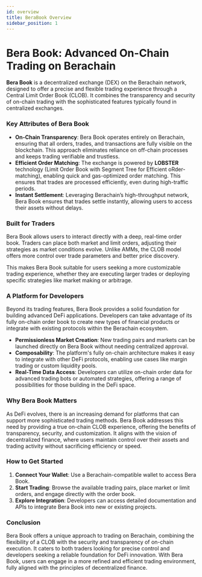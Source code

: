 ```yaml
---
id: overview
title: BeraBook Overview
sidebar_position: 1
---
```


# Bera Book: Advanced On-Chain Trading on Berachain

**Bera Book** is a decentralized exchange (DEX) on the Berachain network, designed to offer a precise and flexible trading experience through a Central Limit Order Book (CLOB). It combines the transparency and security of on-chain trading with the sophisticated features typically found in centralized exchanges.

### Key Attributes of Bera Book

- **On-Chain Transparency**: Bera Book operates entirely on Berachain, ensuring that all orders, trades, and transactions are fully visible on the blockchain. This approach eliminates reliance on off-chain processes and keeps trading verifiable and trustless.
- **Efficient Order Matching**: The exchange is powered by **LOBSTER** technology (Limit Order Book with Segment Tree for Efficient oRder-matching), enabling quick and gas-optimized order matching. This ensures that trades are processed efficiently, even during high-traffic periods.
- **Instant Settlement**: Leveraging Berachain’s high-throughput network, Bera Book ensures that trades settle instantly, allowing users to access their assets without delays.

### Built for Traders

Bera Book allows users to interact directly with a deep, real-time order book. Traders can place both market and limit orders, adjusting their strategies as market conditions evolve. Unlike AMMs, the CLOB model offers more control over trade parameters and better price discovery.

This makes Bera Book suitable for users seeking a more customizable trading experience, whether they are executing larger trades or deploying specific strategies like market making or arbitrage.

### A Platform for Developers

Beyond its trading features, Bera Book provides a solid foundation for building advanced DeFi applications. Developers can take advantage of its fully on-chain order book to create new types of financial products or integrate with existing protocols within the Berachain ecosystem.

- **Permissionless Market Creation**: New trading pairs and markets can be launched directly on Bera Book without needing centralized approval.
- **Composability**: The platform's fully on-chain architecture makes it easy to integrate with other DeFi protocols, enabling use cases like margin trading or custom liquidity pools.
- **Real-Time Data Access**: Developers can utilize on-chain order data for advanced trading bots or automated strategies, offering a range of possibilities for those building in the DeFi space.

### Why Bera Book Matters

As DeFi evolves, there is an increasing demand for platforms that can support more sophisticated trading methods. Bera Book addresses this need by providing a true on-chain CLOB experience, offering the benefits of transparency, security, and customization. It aligns with the vision of decentralized finance, where users maintain control over their assets and trading activity without sacrificing efficiency or speed.

### How to Get Started

1. **Connect Your Wallet**: Use a Berachain-compatible wallet to access Bera Book.
2. **Start Trading**: Browse the available trading pairs, place market or limit orders, and engage directly with the order book.
3. **Explore Integration**: Developers can access detailed documentation and APIs to integrate Bera Book into new or existing projects.

### Conclusion

Bera Book offers a unique approach to trading on Berachain, combining the flexibility of a CLOB with the security and transparency of on-chain execution. It caters to both traders looking for precise control and developers seeking a reliable foundation for DeFi innovation. With Bera Book, users can engage in a more refined and efficient trading environment, fully aligned with the principles of decentralized finance.